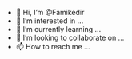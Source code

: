 - 👋 Hi, I’m @Famikedir
- 👀 I’m interested in ...
- 🌱 I’m currently learning ...
- 💞️ I’m looking to collaborate on ...
- 📫 How to reach me ...

<!---
Famikedir/Famikedir is a ✨ special ✨ repository because its `README.md` (this file) appears on your GitHub profile.
You can click the Preview link to take a look at your changes.
--->
